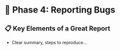 # 📝 Phase 4: Reporting Bugs

## 📋 Key Elements of a Great Report
- Clear summary, steps to reproduce...
